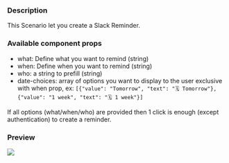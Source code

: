### Description

This Scenario let you create a Slack Reminder.

### Available component props

- what: Define what you want to remind (string)
- when: Define when you want to remind (string)
- who: a string to prefill (string)
- date-choices: array of options you want to display to the user exclusive with when prop, ex: `[{"value": "Tomorrow", "text": "🗓 Tomorrow"}, {"value": "1 week", "text": "🗓 1 week"}]`

If all options (what/when/who) are provided then 1 click is enough (except authentication) to create a reminder.

### Preview

![](https://i.imgur.com/cWsPy2h.png)
